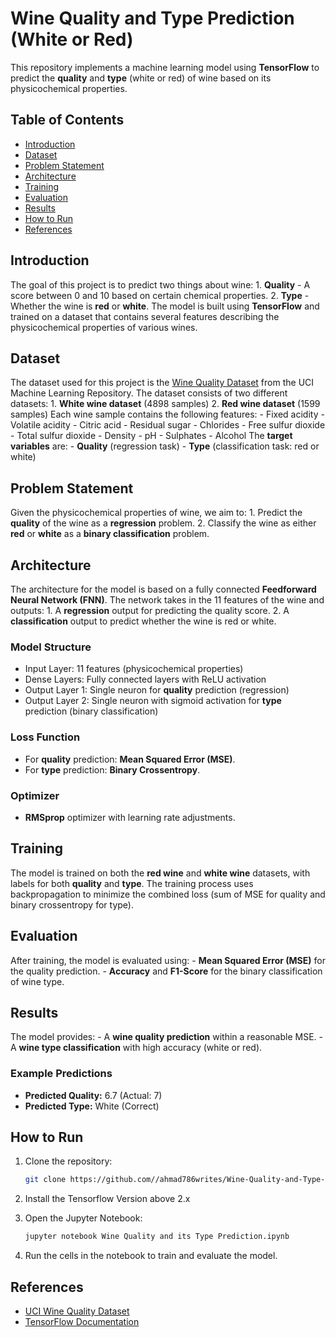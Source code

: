 # Wine Quality and Type Prediction (White or Red)

This repository implements a machine learning model using **TensorFlow** to predict the **quality** and **type** (white or red) of wine based on its physicochemical properties.

## Table of Contents
- [Introduction](#introduction)
- [Dataset](#dataset)
- [Problem Statement](#problem-statement)
- [Architecture](#architecture)
- [Training](#training)
- [Evaluation](#evaluation)
- [Results](#results)
- [How to Run](#how-to-run)
- [References](#references)

## Introduction
The goal of this project is to predict two things about wine: 1. **Quality** - A score between 0 and 10 based on certain chemical properties. 2. **Type** - Whether the wine is **red** or **white**. The model is built using **TensorFlow** and trained on a dataset that contains several features describing the physicochemical properties of various wines.

## Dataset
The dataset used for this project is the [Wine Quality Dataset](https://archive.ics.uci.edu/ml/datasets/wine+quality) from the UCI Machine Learning Repository. The dataset consists of two different datasets: 1. **White wine dataset** (4898 samples) 2. **Red wine dataset** (1599 samples) Each wine sample contains the following features: - Fixed acidity - Volatile acidity - Citric acid - Residual sugar - Chlorides - Free sulfur dioxide - Total sulfur dioxide - Density - pH - Sulphates - Alcohol The **target variables** are: - **Quality** (regression task) - **Type** (classification task: red or white)

## Problem Statement
Given the physicochemical properties of wine, we aim to: 1. Predict the **quality** of the wine as a **regression** problem. 2. Classify the wine as either **red** or **white** as a **binary classification** problem.

## Architecture
The architecture for the model is based on a fully connected **Feedforward Neural Network (FNN)**. The network takes in the 11 features of the wine and outputs: 1. A **regression** output for predicting the quality score. 2. A **classification** output to predict whether the wine is red or white. 

### Model Structure
- Input Layer: 11 features (physicochemical properties)
- Dense Layers: Fully connected layers with ReLU activation
- Output Layer 1: Single neuron for **quality** prediction (regression)
- Output Layer 2: Single neuron with sigmoid activation for **type** prediction (binary classification)

### Loss Function
- For **quality** prediction: **Mean Squared Error (MSE)**.
- For **type** prediction: **Binary Crossentropy**.

### Optimizer
- **RMSprop** optimizer with learning rate adjustments.

## Training
The model is trained on both the **red wine** and **white wine** datasets, with labels for both **quality** and **type**. The training process uses backpropagation to minimize the combined loss (sum of MSE for quality and binary crossentropy for type).

## Evaluation
After training, the model is evaluated using: - **Mean Squared Error (MSE)** for the quality prediction. - **Accuracy** and **F1-Score** for the binary classification of wine type.

## Results
The model provides: - A **wine quality prediction** within a reasonable MSE. - A **wine type classification** with high accuracy (white or red).

### Example Predictions
- **Predicted Quality:** 6.7 (Actual: 7)
- **Predicted Type:** White (Correct)

## How to Run
1. Clone the repository:
    ```bash
    git clone https://github.com//ahmad786writes/Wine-Quality-and-Type-Prediction-White-or-Red-
    ```
2. Install the Tensorflow Version above 2.x
    
3. Open the Jupyter Notebook:
    ```bash
    jupyter notebook Wine Quality and its Type Prediction.ipynb
    ```
4. Run the cells in the notebook to train and evaluate the model.

## References
- [UCI Wine Quality Dataset](https://archive.ics.uci.edu/ml/datasets/wine+quality)
- [TensorFlow Documentation](https://www.tensorflow.org/)
